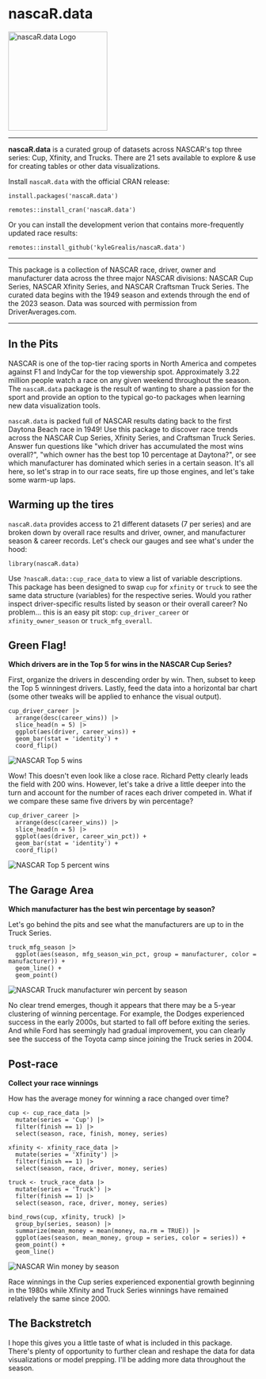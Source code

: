 
# nascaR.data

<img src="inst/images/hex-logo.png" alt="nascaR.data Logo" width="200" height="auto"/>

----

**nascaR.data** is a curated group of datasets across NASCAR's top three series: Cup, Xfinity, and Trucks. There are 21 sets available to explore & use for creating tables or other data visualizations.

Install `nascaR.data` with the official CRAN release:

```
install.packages('nascaR.data')
```
```
remotes::install_cran('nascaR.data')
```

Or you can install the development verion that contains more-frequently updated race results:

```
remotes::install_github('kyleGrealis/nascaR.data')
```


----

This package is a collection of NASCAR race, driver, owner and manufacturer data across the three major NASCAR divisions: NASCAR Cup Series, NASCAR Xfinity Series, and NASCAR Craftsman Truck Series. The curated data begins with the 1949 season and extends through the end of the 2023 season. Data was sourced with permission from DriverAverages.com.

----

## In the Pits

NASCAR is one of the top-tier racing sports in North America and competes against F1 and IndyCar for the top viewership spot. Approximately 3.22 million people watch a race on any given weekend throughout the season. The `nascaR.data` package is the result of wanting to share a passion for the sport and provide an option to the typical go-to packages when learning new data visualization tools. 

`nascaR.data` is packed full of NASCAR results dating back to the first Daytona Beach race in 1949! Use this package to discover race trends across the NASCAR Cup Series, Xfinity Series, and Craftsman Truck Series. Answer fun questions like "which driver has accumulated the most wins overall?", "which owner has the best top 10 percentage at Daytona?", or see which manufacturer has dominated which series in a certain season. It's all here, so let's strap in to our race seats, fire up those engines, and let's take some warm-up laps.

## Warming up the tires

`nascaR.data` provides access to 21 different datasets (7 per series) and are broken down by overall race results and driver, owner, and manufacturer season & career records. Let's check our gauges and see what's under the hood:

```{r, echo=TRUE}
library(nascaR.data)
```

Use `?nascaR.data::cup_race_data` to view a list of variable descriptions. This package has been designed to swap `cup` for `xfinity` or `truck` to see the same data structure (variables) for the respective series. Would you rather inspect driver-specific results listed by season or their overall career? No problem... this is an easy pit stop: `cup_driver_career` or `xfinity_owner_season` or `truck_mfg_overall`.

## Green Flag!

**Which drivers are in the Top 5 for wins in the NASCAR Cup Series?**

First, organize the drivers in descending order by win. Then, subset to keep the Top 5 winningest drivers. Lastly, feed the data into a horizontal bar chart (some other tweaks will be applied to enhance the visual output).

```{r, echo=TRUE, eval=FALSE, warning=FALSE}
cup_driver_career |>
  arrange(desc(career_wins)) |>
  slice_head(n = 5) |>
  ggplot(aes(driver, career_wins)) +
  geom_bar(stat = 'identity') +
  coord_flip()
```

![NASCAR Top 5 wins](inst/images/nascar-top-5.png)

Wow! This doesn't even look like a close race. Richard Petty clearly leads the field with 200 wins. However, let's take a drive a little deeper into the turn and account for the number of races each driver competed in. What if we compare these same five drivers by win percentage?

```{r, echo=TRUE, eval=FALSE, warning=FALSE}
cup_driver_career |>
  arrange(desc(career_wins)) |>
  slice_head(n = 5) |>
  ggplot(aes(driver, career_win_pct)) +
  geom_bar(stat = 'identity') +
  coord_flip()
```

![NASCAR Top 5 percent wins](inst/images/nascar-top-5-pct.png)

## The Garage Area

**Which manufacturer has the best win percentage by season?**

Let's go behind the pits and see what the manufacturers are up to in the Truck Series.

```{r, eval=FALSE, warning=FALSE}
truck_mfg_season |>
  ggplot(aes(season, mfg_season_win_pct, group = manufacturer, color = manufacturer)) +
  geom_line() +
  geom_point()
```

![NASCAR Truck manufacturer win percent by season](inst/images/truck-mfg.png)

No clear trend emerges, though it appears that there may be a 5-year clustering of winning percentage. For example, the Dodges experienced success in the early 2000s, but started to fall off before exiting the series. And while Ford has seemingly had gradual improvement, you can clearly see the success of the Toyota camp since joining the Truck series in 2004.

## Post-race

**Collect your race winnings**

How has the average money for winning a race changed over time?

```{r, eval=FALSE,, warning=FALSE}
cup <- cup_race_data |>
  mutate(series = 'Cup') |>
  filter(finish == 1) |>
  select(season, race, finish, money, series)

xfinity <- xfinity_race_data |>
  mutate(series = 'Xfinity') |>
  filter(finish == 1) |>
  select(season, race, driver, money, series)

truck <- truck_race_data |>
  mutate(series = 'Truck') |>
  filter(finish == 1) |>
  select(season, race, driver, money, series)

bind_rows(cup, xfinity, truck) |>
  group_by(series, season) |>
  summarize(mean_money = mean(money, na.rm = TRUE)) |>
  ggplot(aes(season, mean_money, group = series, color = series)) +
  geom_point() +
  geom_line()
```

![NASCAR Win money by season](inst/images/nascar-money.png)

Race winnings in the Cup series experienced exponential growth beginning in the 1980s while Xfinity and Truck Series winnings have remained relatively the same since 2000.

## The Backstretch

I hope this gives you a little taste of what is included in this package. There's plenty of opportunity to further clean and reshape the data for data visualizations or model prepping. I'll be adding more data throughout the season.

